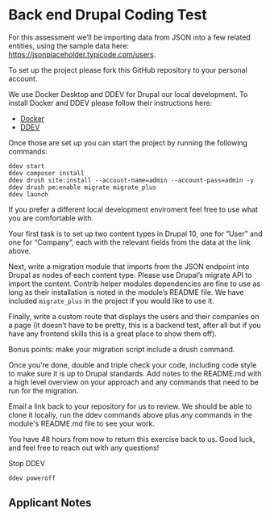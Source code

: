 # Back end Drupal Coding Test

For this assessment we’ll be importing data from JSON into a few related entities, using the sample data here: https://jsonplaceholder.typicode.com/users.

To set up the project please fork this GitHub repository to your personal account.  

We use Docker Desktop and DDEV for Drupal our local development.  To install Docker and DDEV please follow their instructions here: 
* [Docker](https://ddev.readthedocs.io/en/latest/users/install/docker-installation/)
* [DDEV](https://ddev.readthedocs.io/en/latest/users/install/ddev-installation/)

Once those are set up you can start the project by running the following commands:

```
ddev start
ddev composer install
ddev drush site:install --account-name=admin --account-pass=admin -y
ddev drush pm:enable migrate migrate_plus
ddev launch
```

If you prefer a different local development enviroment feel free to use what you are comfortable with.

Your first task is to set up two content types in Drupal 10, one for “User” and one for “Company”, each with the relevant fields from the data at the link above.

Next, write a migration module that imports from the JSON endpoint into Drupal as nodes of each content type.  Please use Drupal’s migrate API to import the content.  Contrib helper modules dependencies are fine to use as long as their installation is noted in the module’s README file. We have included `migrate_plus` in the project if you would like to use it.

Finally, write a custom route that displays the users and their companies on a page (it doesn’t have to be pretty, this is a backend test, after all but if you have any frontend skills this is a great place to show them off). 

Bonus points: make your migration script include a drush command.

Once you’re done, double and triple check your code, including code style to make sure it is up to Drupal standards. Add notes to the README.md with a high level overview on your approach and any commands that need to be run for the migration.

Email a link back to your repository for us to review. We should be able to clone it locally, run the ddev commands above plus any commands in the module's README.md file to see your work.

You have 48 hours from now to return this exercise back to us. Good luck, and feel free to reach out with any questions!


Stop DDEV
```
ddev poweroff
```


## Applicant Notes